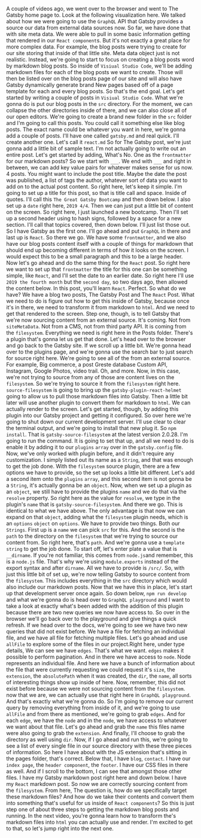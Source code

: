 A couple of videos ago, we went over to the browser and went to The Gatsby home page to.
Look at the following visualization here.
We talked about how we were going to use the `GraphQL` API that Gatsby provides a source our data from external data sources now.
So far, we have done that with site meta data.
We were able to pull in some basic information getting that rendered in our `React component`s.
But it's not exactly a great place for more complex data.
For example, the blog posts were trying to create for our site storing that inside of that little site.
Meta data object just is not realistic.
Instead, we're going to start to focus on creating a blog posts word by markdown blog posts.
So inside of `Visiual Studio Code`, we'll be adding markdown files for each of the blog posts we want to create.
Those will then be listed over on the blog posts page of our site and will also have Gatsby dynamically generate brand New pages based off of a page template for each and every blog posts.
So that's the end goal.
Let's get started by writing a couple of posts in `Visiual Studio Code`.
What we're gonna do is put our blog posts in the `src` directory.
For the moment, we can collapse the other directories inside of there, and we can also close all of our open editors.
We're going to create a brand new folder in the `src` folder and I'm going to call this posts.
You could call it something else like blog posts.
The exact name could be whatever you want in here, we're gonna add a couple of posts.
I'll have one called `gatsby.md` and real quick.
I'll create another one.
Let's call it `react.md` So for The Gatsby post, we're just gonna add a little bit of sample text.
I'm not actually going to write out an entire post.
Let's get started by adding, What's No.
One as the `frontmatter` for our markdown posts? So we start with `___`.
We end with `___` and right in between, we can add key value pairs for whatever makes sense for us now.
4 posts.
You might want to include the post title.
Maybe the date the post was published, a list of tags the author, whatever sort of data you want to add on to the actual post content.
So right here, let's keep it simple.
I'm going to set up a title for this post, so that is title call and space.
Inside of quotes.
I'll call this `The Great Gatsby Bootcamp` and then down below.
I also set up a `date` right here, `2019 4/4`.
Then we can just put a little bit of content on the screen.
So right here, I just launched a new bootcamp.
Then I'll set up a second header using to hash signs, followed by a space for a new section.
I'll call that topics covered, then down below.
I'll just list those out.
So I have Gatsby as the first one.
I'll go ahead and put `GraphQL` in there and last up is `React`.
So there we go.
We have some `frontmatter`, and we also have our blog posts content itself with a couple of things for markdown that should end up becoming different in terms of how it looks on the screen.
I would expect this to be a small paragraph and this to be a large header.
Now let's go ahead and do the same thing for the `React` post.
So right here we want to set up that `frontmatter` the title for this one can be something simple, like `React`, and I'll set the date to an earlier date.
So right here I'll use `2019 the fourth month` but the `second day`, so two days ago, then allowed the content below.
In this post, you'll learn `React`.
Perfect.
So what do we have? We have a blog two posts, The Gatsby Post and The `React` Post.
What we need to do is figure out how to get this inside of Gatsby, because once it's in there, we need to transform it from markdown to `html`.
And we need to get that rendered to the screen.
Step one, though, is to tell Gatsby that we're now sourcing content from an external source.
It's coming.
Not from `siteMetaData`.
Not from a CMS, not from third party API.
It is coming from the `filesystem`.
Everything we need is right here in the Posts folder.
There's a plugin that's gonna let us get that done.
Let's head over to the browser and go back to the Gatsby site.
If we scroll up a little bit.
We're gonna head over to the plugins page, and we're gonna use the search bar to just search for source right here.
We're going to see all of the from an external source.
For example, Big commerce, a post Greste database Custom API, Instagram, Google Photos, video trail.
Oh, and more.
Now, in this case, we're not trying to source from any of those are content lives on the `filesystem`.
So we're trying to source it from the `filesystem` right here.
`source-filesystem` is going to bring up the `gatsby-plugin-react-helmet` going to allow us to pull those markdown files into Gatsby.
Then a little bit later will use another plugin to convert them for markdown to `html`.
We can actually render to the screen.
Let's get started, though, by adding this plugin into our Gatsby project and getting it configured.
So over here we're going to shut down our current development server.
I'll use clear to clear the terminal output, and we're going to install that new plug it.
So `npm install`.
That is `gatsby-source-filesystem` at the latest version 2.0.28.
I'm going to run the command.
It is going to set that up, and all we need to do is enable it by adding it to our `plugins` `array` over in the `gatsby.config` file.
Now, we've only worked with plugin before, and it didn't require any customization.
I simply listed out its name as a `String`, and that was enough to get the job done.
With the `filesystem` source plugin, there are a few options we have to provide, so the set up looks a little bit different.
Let's add a second item onto the `plugins` `array`, and this second item is not gonna be a `String`, it's actually gonna be an `object`.
Now, when we set up a plugin as an `object`, we still have to provide the plugins `name` and we do that via the `resolve` property.
So right here as the value for `resolve`, we type in the plugin's `name` that is `gatsby-source-filesystem`.
And there we go.
This is identical to what we have above.
The only advantage is that now we can expand on that `object`, adding what the `filesystem` plugin needs, which is an `options` `object` on `options`.
We have to provide two things.
Both our `Strings`.
First up is a `name` we can pick `src` for this.
And the second is the `path` to the directory on the `filesystem` that we're trying to source our content from.
So right here, that's `path`.
And we're gonna use a `template string` to get the job done.
To start off, let's enter plate a value that is `__dirname`.
If you're not familiar, this comes from `node.js`and remember, this is a `node.js` file.
That's why we're using `module.exports` instead of the export syntax and after `dirname`.
All we have to provide is `/src/`.
So, with just this little bit of set up, we're now telling Gatsby to source content from the `filesystem`.
This includes everything in the `src` directory which would also include our markdown posts.
Now that we have this in place, let's start up that development server once again.
So down below, `npm run develop` and what we're gonna do is head over to `GraphQL playground` and I want to take a look at exactly what's been added with the addition of this plugin because there are two new queries we now have access to.
So over in the browser we'll go back over to the playground and give things a quick refresh.
If we head over to the docs, we're going to see we have two new queries that did not exist before.
We have a file for fetching an individual file, and we have all file for fetching multiple files.
Let's go ahead and use `allFile` to explore some of the files in our project.Right here, under type details, We can see we have `edges`.
That's what we want.
`edges` makes it possible to perform pagination.
And in there we have access to `node`.
Node represents an individual file.
And here we have a bunch of information about the file that were currently requesting we could request it's `size`, the `extension`, the `absolutePath` when it was created, the `dir`, the `name`, all sorts of interesting things show up inside of here.
Now, remember, this did not exist before because we were not sourcing content from the `filesystem`.
now that we are, we can actually use that right here in `GraphQL playground`.
And that's exactly what we're gonna do.
So I'm going to remove our current query by removing everything from inside of it, and we're going to use `allFile` and from there as mentioned, we're going to grab `edges`.
And for each `edge`, we have the `node` and in the `node`, we have access to whatever we want about that file.
Let's go ahead and grab the `name` this files name were also going to grab the `extension`.
And finally, I'll choose to grab the directory as well using `dir`.
Now, if I go ahead and run this, we're going to see a list of every single file in our source directory with these three pieces of information.
So here I have about with the JS extension that's sitting in the pages folder, that's correct.
Below that, I have `blog`, `contact`.
I have our `index page`, the `header component`, the `footer`.
I have our CSS files in there as well.
And if I scroll to the bottom, I can see that amongst those other files.
I have my Gatsby markdown post right here and down below.
I have my `React` markdown post.
So now we are correctly sourcing content from the `filesystem`.
From here, The question is, how do we specifically target these markdown files? And how do we take their contents and convert them into something that's useful for us inside of `React components`? So this is just step one of about three steps to getting the markdown blog posts and running.
In the next video, you're gonna learn how to transform the's markdown files into `html` you can actually use and render.
I'm excited to get to that, so let's jump right into the next one.
